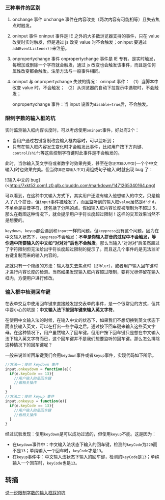 ### 三种事件的区别
1. onchange 事件
    onchange 事件在内容改变（两次内容有可能相等）且失去焦点时触发。

2. oninput 事件
    oninput 事件是 IE 之外的大多数浏览器支持的事件，只在 value 改变时实时触发，但是通过 js 改变 value 时不会触发；oninput 要通过`addEventListener()`来注册。

3. onpropertychange 事件
    onpropertychange 事件是 IE 专有。是实时触发，每增加或删除一个字符就会触发，通过 js 改变也会触发该事件，而且是任何属性改变都会触发。注册方法与一般事件相同。
    
4. oninput 与 onpropertychange 失效的情况：
    oninput 事件：
        （1）当脚本中改变 value 时，不会触发；
        （2）从浏览器的自动下拉提示中选取时，不会触发；

    onpropertychange 事件：当 input 设置为`disable=true`后，不会触发。


### 限制字数的输入框的坑
实时监测输入框内容长度时，可以考虑使用`oninput`事件，好处有2个：

* 当用户通过右键复制改变输入框内容时，可以监听到；
* 只有在输入框内容发生变化时才会触发此事件，比如用户按下方向键、`control`/`shift`等这些控制字符键时此事件是不会触发的。

此时，当你输入英文字符或者数字时效果完美，甚至在你`正常输入中文`(一个个中文输入)时也效果完美。但当你`非正常输入中文`(词组或句子输入)时就出现 bug 了：

![输入中文的 bug](<http://7xkt52.com1.z0.glb.clouddn.com/markdown/1471265340164.png)

可以看到，在这种中文输入方式下，其实用户还没有输入他想输入的中文，只是输入了几个拼音，但`input`事件被触发了，而且监听到的输入框`value`居然是`d'd'd`，不单单是拼音字符，还包括了分隔的点。假如输入框内容长度被限制为不超过 5，那么在截图这种情况下，就会提示用户字符长度超过限制！这样的交互效果当然不是想要的。

`keydown`、`keyup`都会遇到和`input`一样的问题，但`keypress`没有这个问题，因为在中文输入状态下，`keypress`不会触发：**不单是你输入拼音的过程中不会触发，等你选中所要输入的中文如“对对对”后也不会触发**。那么当输入“对对对”后虽然超过了字符限制但无法给出字符长度超过限制的提示了。而且这几个事件的是无法监听右键复制而来的输入内容的。

那就只有一个降级的方法：输入框失去焦点时（即`blur`），或者用户输入回车键时才进行内容长度的检测。当然如果发现输入框内容超过限制，要将光标停留在输入框内，方便用户进行修改。


### 输入框中检测回车键
在表单交互中使用回车键来直接触发提交表单的事件，是一个很常见的方式，但其中要小心的坑是：**中文输入法下按回车键来输入英文字符**。

在使用中文输入法的时候，在输入中文的状态下，如果我们不想切换到英文状态下而直接输入英文，可以在打出一些字母之后，通过按下回车键来输入这些英文字母。在这种情况下，用户虽然输入了回车键，但用户按下回车键只是想在中文输入法下输入英文字符而已，这个回车键并不是我们想要监听的回车键。那么怎么排除这种情况下的回车键呢？

一般来说监听回车键我们会用`keydown`事件或者`keyup`事件，实现代码如下所示。

```javascript
//方法一：使用 keydown 事件
input.onkeydown = function(e){
  if(e.keyCode == 13){
    //用户输入的是回车键
    //做相关操作
  }
}
//方法二：使用 keyup 事件
input.onkeyup = function(e){
  if(e.keyCode == 13){
    //用户输入的是回车键
    //做相关操作
  }
}
```

经过试验发现：使用`keydown`是可以成功过滤的，但使用`keyup`不能。这是因为：

* 在`keydown`事件中：中文输入法状态下输入的回车键，检测的`keyCode`为`229`而不是`13`；单纯输入一个回车时，`keyCode`才是`13`。
* 在`keyup`事件中：中文输入法状态下输入的回车键，检测的`keyCode`是`13`；单纯输入一个回车时，`keyCode`也是`13`。


## 转摘
[说一说限制字数的输入框踩的坑](https://segmentfault.com/a/1190000006259649)




